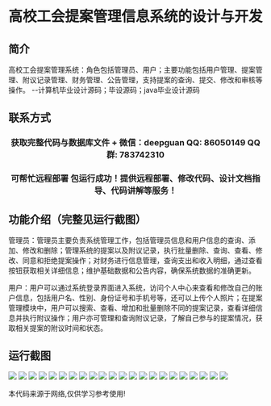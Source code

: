 <p><h1 align="center">高校工会提案管理信息系统的设计与开发</h1></p>

## 简介
高校工会提案管理系统：角色包括管理员、用户；主要功能包括用户管理、提案管理、附议记录管理、财务管理、公告管理，支持提案的查询、提交、修改和审核等操作。    --计算机毕业设计源码；毕设源码；java毕业设计源码


## 联系方式
<p><h3 align="center">获取完整代码与数据库文件 + 微信：deepguan QQ: 86050149 QQ群: 783742310</h3></p>
<p><h3 align="center">可帮忙远程部署 包运行成功！提供远程部署、修改代码、设计文档指导、代码讲解等服务！</h3></p>

## 功能介绍（完整见运行截图）
管理员：管理员主要负责系统管理工作，包括管理员信息和用户信息的查询、添加、修改和删除；管理系统的提案以及附议记录，执行批量删除、查询、查看、修改、同意和拒绝提案操作；对财务进行信息管理，查询支出和收入明细，通过查看按钮获取相关详细信息；维护基础数据和公告内容，确保系统数据的准确更新。

用户：用户可以通过系统登录界面进入系统，访问个人中心来查看和修改自己的账户信息，包括用户名、性别、身份证号和手机号等，还可以上传个人照片；在提案管理模块中，用户可以搜索、查看、增加和批量删除不同的提案记录，查看详细信息并执行附议操作；用户亦可管理和查询附议记录，了解自己参与的提案情况，获取相关提案的附议时间和状态。


## 运行截图
![](https://bs-1329754181.cos.ap-shanghai.myqcloud.com/ssm/CollegeUnionProposalManagementSystem/img/001.jpg)
![](https://bs-1329754181.cos.ap-shanghai.myqcloud.com/ssm/CollegeUnionProposalManagementSystem/img/002.jpg)
![](https://bs-1329754181.cos.ap-shanghai.myqcloud.com/ssm/CollegeUnionProposalManagementSystem/img/003.jpg)
![](https://bs-1329754181.cos.ap-shanghai.myqcloud.com/ssm/CollegeUnionProposalManagementSystem/img/004.jpg)
![](https://bs-1329754181.cos.ap-shanghai.myqcloud.com/ssm/CollegeUnionProposalManagementSystem/img/005.jpg)
![](https://bs-1329754181.cos.ap-shanghai.myqcloud.com/ssm/CollegeUnionProposalManagementSystem/img/006.jpg)
![](https://bs-1329754181.cos.ap-shanghai.myqcloud.com/ssm/CollegeUnionProposalManagementSystem/img/007.jpg)
![](https://bs-1329754181.cos.ap-shanghai.myqcloud.com/ssm/CollegeUnionProposalManagementSystem/img/008.jpg)
![](https://bs-1329754181.cos.ap-shanghai.myqcloud.com/ssm/CollegeUnionProposalManagementSystem/img/009.jpg)
![](https://bs-1329754181.cos.ap-shanghai.myqcloud.com/ssm/CollegeUnionProposalManagementSystem/img/010.jpg)
![](https://bs-1329754181.cos.ap-shanghai.myqcloud.com/ssm/CollegeUnionProposalManagementSystem/img/011.jpg)
![](https://bs-1329754181.cos.ap-shanghai.myqcloud.com/ssm/CollegeUnionProposalManagementSystem/img/012.jpg)
![](https://bs-1329754181.cos.ap-shanghai.myqcloud.com/ssm/CollegeUnionProposalManagementSystem/img/013.jpg)
![](https://bs-1329754181.cos.ap-shanghai.myqcloud.com/ssm/CollegeUnionProposalManagementSystem/img/014.jpg)
![](https://bs-1329754181.cos.ap-shanghai.myqcloud.com/ssm/CollegeUnionProposalManagementSystem/img/015.jpg)
![](https://bs-1329754181.cos.ap-shanghai.myqcloud.com/ssm/CollegeUnionProposalManagementSystem/img/016.jpg)
![](https://bs-1329754181.cos.ap-shanghai.myqcloud.com/ssm/CollegeUnionProposalManagementSystem/img/017.jpg)
![](https://bs-1329754181.cos.ap-shanghai.myqcloud.com/ssm/CollegeUnionProposalManagementSystem/img/018.jpg)
![](https://bs-1329754181.cos.ap-shanghai.myqcloud.com/ssm/CollegeUnionProposalManagementSystem/img/019.jpg)
![](https://bs-1329754181.cos.ap-shanghai.myqcloud.com/ssm/CollegeUnionProposalManagementSystem/img/020.jpg)
![](https://bs-1329754181.cos.ap-shanghai.myqcloud.com/ssm/CollegeUnionProposalManagementSystem/img/021.jpg)
![](https://bs-1329754181.cos.ap-shanghai.myqcloud.com/ssm/CollegeUnionProposalManagementSystem/img/022.jpg)

<p>本代码来源于网络,仅供学习参考使用!</p>
